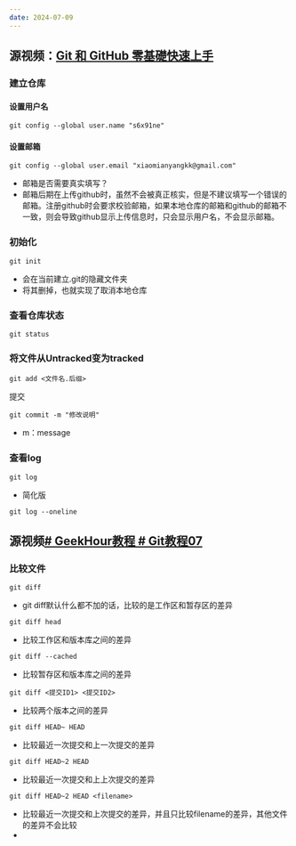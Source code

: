 ```yaml
---
date: 2024-07-09
---
```

## 源视频：[Git 和 GitHub 零基礎快速上手](https://www.youtube.com/watch?v=FKXRiAiQFiY&t=620s)
### 建立仓库
#### 设置用户名
```
git config --global user.name "s6x91ne"
```
#### 设置邮箱
```
git config --global user.email "xiaomianyangkk@gmail.com"
```
- 邮箱是否需要真实填写？
- 邮箱后期在上传github时，虽然不会被真正核实，但是不建议填写一个错误的邮箱。注册github时会要求校验邮箱，如果本地仓库的邮箱和github的邮箱不一致，则会导致github显示上传信息时，只会显示用户名，不会显示邮箱。
### 初始化
```
git init
```
- 会在当前建立.git的隐藏文件夹
- 将其删掉，也就实现了取消本地仓库
### 查看仓库状态
```
git status
```
### 将文件从Untracked变为tracked
```
git add <文件名.后缀>
```
提交
```
git commit -m "修改说明"
```
- m：message
### 查看log
```
git log
```
- 简化版
```
git log --oneline
```

## 源视频[# GeekHour教程 # Git教程07](https://www.youtube.com/watch?v=9oV9PVoeJX4&list=PLDBEQHWAyt9FbN7TANIXlUvtRhdoBCEQ5&index=7)

### 比较文件
```
git diff
```
- git diff默认什么都不加的话，比较的是工作区和暂存区的差异

```
git diff head
```
- 比较工作区和版本库之间的差异

```
git diff --cached
```
- 比较暂存区和版本库之间的差异

```
git diff <提交ID1> <提交ID2>
```
- 比较两个版本之间的差异

```
git diff HEAD~ HEAD
```
- 比较最近一次提交和上一次提交的差异

```
git diff HEAD~2 HEAD
```
- 比较最近一次提交和上上次提交的差异

```
git diff HEAD~2 HEAD <filename>
```
- 比较最近一次提交和上次提交的差异，并且只比较filename的差异，其他文件的差异不会比较
- 